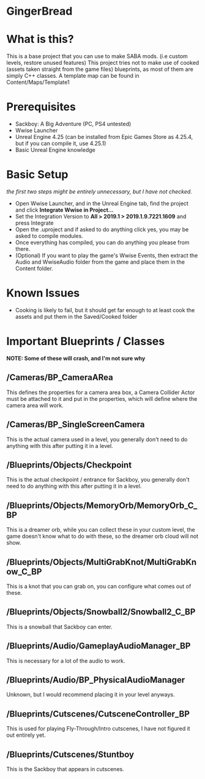 # GingerBread
# What is this?
This is a base project that you can use to make SABA mods. (i.e custom levels, restore unused features) This project tries not to make use of cooked (assets taken straight from the game files) blueprints, as most of them are simply C++ classes. A template map can be found in Content/Maps/Template1
# Prerequisites
* Sackboy: A Big Adventure (PC, PS4 untested)
* Wwise Launcher
* Unreal Engine 4.25 (can be installed from Epic Games Store as 4.25.4, but if you can compile it, use 4.25.1)
* Basic Unreal Engine knowledge
# Basic Setup 
  _the first two steps might be entirely unnecessary, but I have not checked._
* Open Wwise Launcher, and in the Unreal Engine tab, find the project and click **Integrate Wwise in Project...**
* Set the Integration Version to **All > 2019.1 > 2019.1.9.7221.1609** and press Integrate
* Open the .uproject and if asked to do anything click yes, you may be asked to compile modules.
* Once everything has compiled, you can do anything you please from there.
* (Optional) If you want to play the game's Wwise Events, then extract the Audio and WwiseAudio folder from the game and place them in the Content folder.
# Known Issues
* Cooking is likely to fail, but it should get far enough to at least cook the assets and put them in the Saved/Cooked folder
# Important Blueprints / Classes
**NOTE: Some of these will crash, and I'm not sure why**
## /Cameras/BP_CameraARea
  This defines the properties for a camera area box, a Camera Collider Actor must be attached to it and put in the properties, which will define where the camera area will work.
## /Cameras/BP_SingleScreenCamera
  This is the actual camera used in a level, you generally don't need to do anything with this after putting it in a level.
## /Blueprints/Objects/Checkpoint
  This is the actual checkpoint / entrance for Sackboy, you generally don't need to do anything with this after putting it in a level.
## /Blueprints/Objects/MemoryOrb/MemoryOrb_C_BP
  This is a dreamer orb, while you can collect these in your custom level, the game doesn't know what to do with these, so the dreamer orb cloud will not show.
## /Blueprints/Objects/MultiGrabKnot/MultiGrabKnow_C_BP
  This is a knot that you can grab on, you can configure what comes out of these.
## /Blueprints/Objects/Snowball2/Snowball2_C_BP
  This is a snowball that Sackboy can enter.
## /Blueprints/Audio/GameplayAudioManager_BP
  This is necessary for a lot of the audio to work.
## /Blueprints/Audio/BP_PhysicalAudioManager
  Unknown, but I would recommend placing it in your level anyways.
## /Blueprints/Cutscenes/CutsceneController_BP
  This is used for playing Fly-Through/Intro cutscenes, I have not figured it out entirely yet.
## /Blueprints/Cutscenes/Stuntboy
  This is the Sackboy that appears in cutscenes.
